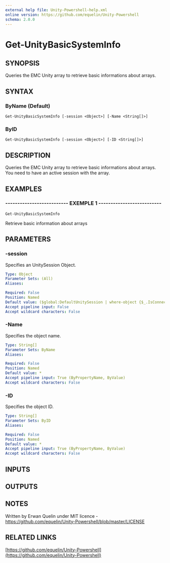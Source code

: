 ```yaml
---
external help file: Unity-Powershell-help.xml
online version: https://github.com/equelin/Unity-Powershell
schema: 2.0.0
---
```


# Get-UnityBasicSystemInfo

## SYNOPSIS
Queries the EMC Unity array to retrieve basic informations about arrays.

## SYNTAX

### ByName (Default)
```
Get-UnityBasicSystemInfo [-session <Object>] [-Name <String[]>]
```

### ByID
```
Get-UnityBasicSystemInfo [-session <Object>] [-ID <String[]>]
```

## DESCRIPTION
Queries the EMC Unity array to retrieve basic informations about arrays.
You need to have an active session with the array.

## EXAMPLES

### -------------------------- EXEMPLE 1 --------------------------
```
Get-UnityBasicSystemInfo
```

Retrieve basic information about arrays

## PARAMETERS

### -session
Specifies an UnitySession Object.

```yaml
Type: Object
Parameter Sets: (All)
Aliases: 

Required: False
Position: Named
Default value: ($global:DefaultUnitySession | where-object {$_.IsConnected -eq $true})
Accept pipeline input: False
Accept wildcard characters: False
```

### -Name
Specifies the object name.

```yaml
Type: String[]
Parameter Sets: ByName
Aliases: 

Required: False
Position: Named
Default value: *
Accept pipeline input: True (ByPropertyName, ByValue)
Accept wildcard characters: False
```

### -ID
Specifies the object ID.

```yaml
Type: String[]
Parameter Sets: ByID
Aliases: 

Required: False
Position: Named
Default value: *
Accept pipeline input: True (ByPropertyName, ByValue)
Accept wildcard characters: False
```

## INPUTS

## OUTPUTS

## NOTES
Written by Erwan Quelin under MIT licence - https://github.com/equelin/Unity-Powershell/blob/master/LICENSE

## RELATED LINKS

[https://github.com/equelin/Unity-Powershell](https://github.com/equelin/Unity-Powershell)

